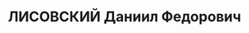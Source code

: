 ---
title: ЛИСОВСКИЙ Даниил Федорович
description: "1899 р. народження, Полтавська губернія, росіянин, із робітників, малоосвічений.\
  \ Проживав у м. Миколаєві. Одноосібник. \n  Заарештований 13.08.1937 р. Вироком\
  \ Військової Колегії Верховного Суду СРСР від 29.10.1937 р. засуджений до розстрілу\
  \ з конфіскацією майна. Страчений в м. Мінську 30.10.1937 р. Місце поховання невідомо.\
  \ \n  Реабілітований у 1957 р."
---